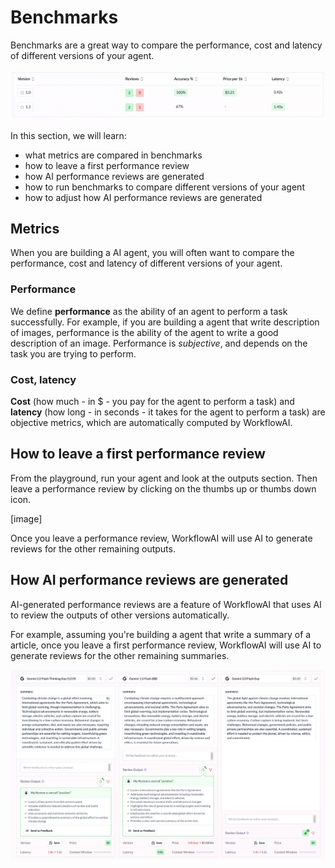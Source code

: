 # Benchmarks

Benchmarks are a great way to compare the performance, cost and latency of different versions of your agent.

![Benchmarks](</docs/assets/images/benchmarks.png>)

In this section, we will learn:
- what metrics are compared in benchmarks
- how to leave a first performance review
- how AI performance reviews are generated
- how to run benchmarks to compare different versions of your agent
- how to adjust how AI performance reviews are generated

## Metrics

When you are building a AI agent, you will often want to compare the performance, cost and latency of different versions of your agent.

### Performance

We define **performance** as the ability of an agent to perform a task successfully. For example, if you are building a agent that write description of images, performance is the ability of the agent to write a good description of an image. Performance is *subjective*, and depends on the task you are trying to perform. 

### Cost, latency

**Cost** (how much - in $ - you pay for the agent to perform a task) and **latency** (how long - in seconds - it takes for the agent to perform a task) are objective metrics, which are automatically computed by WorkflowAI.

## How to leave a first performance review

From the playground, run your agent and look at the outputs section. Then leave a performance review by clicking on the thumbs up or thumbs down icon.

[image]


Once you leave a performance review, WorkflowAI will use AI to generate reviews for the other remaining outputs.

## How AI performance reviews are generated

AI-generated performance reviews are a feature of WorkflowAI that uses AI to review the outputs of other versions automatically. 

For example, assuming you're building a agent that write a summary of a article, once you leave a first performance review, WorkflowAI will use AI to generate reviews for the other remaining summaries.

![AI-generated reviews](</docs/assets/images/playground-reviews.png>)

